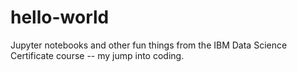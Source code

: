 # hello-world
Jupyter notebooks and other fun things from the IBM Data Science Certificate course -- my jump into coding.
